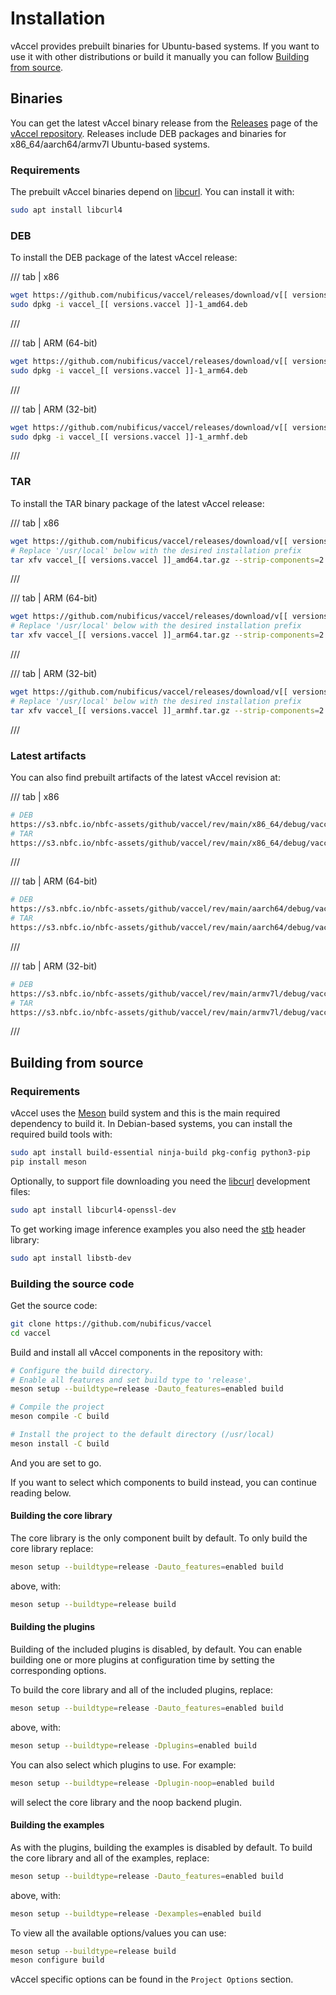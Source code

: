 # Installation

vAccel provides prebuilt binaries for Ubuntu-based systems. If you want to use
it with other distributions or build it manually you can follow
[Building from source](#building-from-source).

## Binaries

You can get the latest vAccel binary release from the
[Releases](https://github.com/nubificus/vaccel/releases) page of the
[vAccel repository](https://github.com/nubificus/vaccel). Releases include DEB
packages and binaries for x86_64/aarch64/armv7l Ubuntu-based systems.

### Requirements

The prebuilt vAccel binaries depend on [libcurl](https://curl.se/libcurl/). You
can install it with:

```sh
sudo apt install libcurl4
```

### DEB

To install the DEB package of the latest vAccel release:

/// tab | x86

```sh
wget https://github.com/nubificus/vaccel/releases/download/v[[ versions.vaccel ]]/vaccel_[[ versions.vaccel ]]-1_amd64.deb
sudo dpkg -i vaccel_[[ versions.vaccel ]]-1_amd64.deb
```

///

/// tab | ARM (64-bit)

```sh
wget https://github.com/nubificus/vaccel/releases/download/v[[ versions.vaccel ]]/vaccel_[[ versions.vaccel ]]-1_arm64.deb
sudo dpkg -i vaccel_[[ versions.vaccel ]]-1_arm64.deb
```

///

/// tab | ARM (32-bit)

```sh
wget https://github.com/nubificus/vaccel/releases/download/v[[ versions.vaccel ]]/vaccel_[[ versions.vaccel ]]-1_armhf.deb
sudo dpkg -i vaccel_[[ versions.vaccel ]]-1_armhf.deb
```

///

### TAR

To install the TAR binary package of the latest vAccel release:

/// tab | x86

```sh
wget https://github.com/nubificus/vaccel/releases/download/v[[ versions.vaccel ]]/vaccel_[[ versions.vaccel ]]_amd64.tar.gz
# Replace '/usr/local' below with the desired installation prefix
tar xfv vaccel_[[ versions.vaccel ]]_amd64.tar.gz --strip-components=2 -C /usr/local
```

///

/// tab | ARM (64-bit)

```sh
wget https://github.com/nubificus/vaccel/releases/download/v[[ versions.vaccel ]]/vaccel_[[ versions.vaccel ]]_arm64.tar.gz
# Replace '/usr/local' below with the desired installation prefix
tar xfv vaccel_[[ versions.vaccel ]]_arm64.tar.gz --strip-components=2 -C /usr/local
```

///

/// tab | ARM (32-bit)

```sh
wget https://github.com/nubificus/vaccel/releases/download/v[[ versions.vaccel ]]/vaccel_[[ versions.vaccel ]]_armhf.tar.gz
# Replace '/usr/local' below with the desired installation prefix
tar xfv vaccel_[[ versions.vaccel ]]_armhf.tar.gz --strip-components=2 -C /usr/local
```

///

### Latest artifacts

You can also find prebuilt artifacts of the latest vAccel revision at:

/// tab | x86

```sh
# DEB
https://s3.nbfc.io/nbfc-assets/github/vaccel/rev/main/x86_64/debug/vaccel_latest_amd64.deb
# TAR
https://s3.nbfc.io/nbfc-assets/github/vaccel/rev/main/x86_64/debug/vaccel-latest-bin.tar.gz
```

///

/// tab | ARM (64-bit)

```sh
# DEB
https://s3.nbfc.io/nbfc-assets/github/vaccel/rev/main/aarch64/debug/vaccel_latest_arm64.deb
# TAR
https://s3.nbfc.io/nbfc-assets/github/vaccel/rev/main/aarch64/debug/vaccel-latest-bin.tar.gz
```

///

/// tab | ARM (32-bit)

```sh
# DEB
https://s3.nbfc.io/nbfc-assets/github/vaccel/rev/main/armv7l/debug/vaccel_latest_armhf.deb
# TAR
https://s3.nbfc.io/nbfc-assets/github/vaccel/rev/main/armv7l/debug/vaccel-latest-bin.tar.gz
```

///

## Building from source

### Requirements

vAccel uses the [Meson](https://mesonbuild.com/) build system and this is the
main required dependency to build it. In Debian-based systems, you can install
the required build tools with:

```sh
sudo apt install build-essential ninja-build pkg-config python3-pip
pip install meson
```

Optionally, to support file downloading you need the
[libcurl](https://curl.se/libcurl/) development files:

```sh
sudo apt install libcurl4-openssl-dev
```

To get working image inference examples you also need the
[stb](https://github.com/nothings/stb) header library:

```sh
sudo apt install libstb-dev
```

### Building the source code

Get the source code:

```sh
git clone https://github.com/nubificus/vaccel
cd vaccel
```

Build and install all vAccel components in the repository with:

```sh
# Configure the build directory.
# Enable all features and set build type to 'release'.
meson setup --buildtype=release -Dauto_features=enabled build

# Compile the project
meson compile -C build

# Install the project to the default directory (/usr/local)
meson install -C build
```

And you are set to go.

If you want to select which components to build instead, you can continue
reading below.

#### Building the core library

The core library is the only component built by default. To only build the core
library replace:

```sh
meson setup --buildtype=release -Dauto_features=enabled build
```

above, with:

```sh
meson setup --buildtype=release build
```

#### Building the plugins

Building of the included plugins is disabled, by default. You can enable
building one or more plugins at configuration time by setting the corresponding
options.

To build the core library and all of the included plugins, replace:

```sh
meson setup --buildtype=release -Dauto_features=enabled build
```

above, with:

```sh
meson setup --buildtype=release -Dplugins=enabled build
```

You can also select which plugins to use. For example:

```sh
meson setup --buildtype=release -Dplugin-noop=enabled build
```

will select the core library and the noop backend plugin.

#### Building the examples

As with the plugins, building the examples is disabled by default. To build the
core library and all of the examples, replace:

```sh
meson setup --buildtype=release -Dauto_features=enabled build
```

above, with:

```sh
meson setup --buildtype=release -Dexamples=enabled build
```

To view all the available options/values you can use:

```sh
meson setup --buildtype=release build
meson configure build
```

vAccel specific options can be found in the `Project Options` section.

